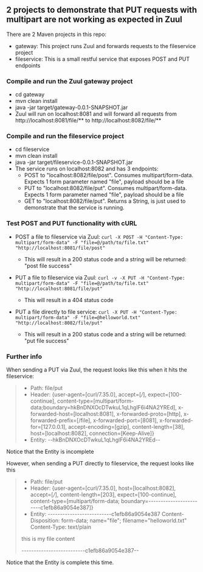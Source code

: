 ## 2 projects to demonstrate that PUT requests with multipart are not working as expected in Zuul

There are 2 Maven projects in this repo:
* gateway: This project runs Zuul and forwards requests to the fileservice project
* fileservice: This is a small restful service that exposes POST and PUT endpoints

### Compile and run the Zuul gateway project

* cd gateway
* mvn clean install
* java -jar target/gateway-0.0.1-SNAPSHOT.jar
* Zuul will run on localhost:8081 and will forward all requests from http://localhost:8081/file/** to http://localhost:8082/file/**

### Compile and run the fileservice project

* cd fileservice
* mvn clean install
* java -jar target/fileservice-0.0.1-SNAPSHOT.jar
* The service runs on localhost:8082 and has 3 endpoints:
  * POST to "localhost:8082/file/post". Consumes multipart/form-data. Expects 1 form parameter named "file", payload should be a file
  * PUT to "localhost:8082/file/put". Consumes multipart/form-data. Expects 1 form parameter named "file", payload should be a file
  * GET to "localhost:8082/file/put". Returns a String, is just used to demonstrate that the service is running. 

### Test POST and PUT functionality with cURL

* POST a file to fileservice via Zuul: `curl -X POST -H "Content-Type: multipart/form-data" -F "file=@/path/to/file.txt" "http://localhost:8081/file/post"`
  * This will result in a 200 status code and a string will be returned: "post file success"

* PUT a file to fileservice via Zuul: `curl -v -X PUT -H "Content-Type: multipart/form-data" -F "file=@/path/to/file.txt" "http://localhost:8081/file/put"`
  * This will result in a 404 status code

* PUT a file directly to file service: `curl -X PUT -H "Content-Type: multipart/form-data" -F "file=@helloworld.txt" "http://localhost:8082/file/put"`
  * This will result in a 200 status code and a string will be returned: "put file success"

### Further info

When sending a PUT via Zuul, the request looks like this when it hits the fileservice:

> - Path: file/put
> - Header: {user-agent=[curl/7.35.0], accept=[*/*], expect=[100-continue], content-type=[multipart/form-data;boundary=hkBnDNXOcDTwkuL1qLhglF6i4NA2YREd], x-forwarded-host=[localhost:8081], x-forwarded-proto=[http], x-forwarded-prefix=[/file], x-forwarded-port=[8081], x-forwarded-for=[127.0.0.1], accept-encoding=[gzip], content-length=[38], host=[localhost:8082], connection=[Keep-Alive]}
> - Entity: --hkBnDNXOcDTwkuL1qLhglF6i4NA2YREd--

Notice that the Entity is incomplete

However, when sending a PUT directly to fileservice, the request looks like this 

> - Path: file/put
> - Header: {user-agent=[curl/7.35.0], host=[localhost:8082], accept=[*/*], content-length=[203], expect=[100-continue], content-type=[multipart/form-data; boundary=------------------------c1efb86a9054e387]}
> - Entity: --------------------------c1efb86a9054e387
> Content-Disposition: form-data; name="file"; filename="helloworld.txt"
> Content-Type: text/plain
>
> this is my file content
>
>--------------------------c1efb86a9054e387--

Notice that the Entity is complete this time.
